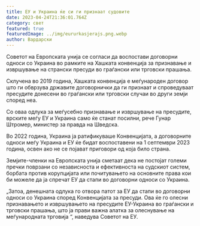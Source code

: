 ```yaml
---
title: ЕУ и Украина ќе си ги признаат судовите
date: 2023-04-24T21:36:01.764Z
category: свет
featured: true
featuredImage: ../img/eururkasjerajs.png.webp
author: Вардарски
---
```


Советот на Европската унија се согласи да воспостави договорни односи со Украина во рамките на Хашката конвенција за признавање и извршување на странски пресуди во граѓански или трговски прашања.

Склучена во 2019 година, Хашката конвенција е меѓународен договор што ги обврзува државите договорнички да ги признаат и спроведуваат пресудите донесени во граѓански или трговски случаи во други земји според неа.

Со оваа одлука за меѓусебно признавање и извршување на пресудите, врските меѓу ЕУ и Украина само ќе станат посилни, рече Гунар Штромер, министер за правда на Шведска.

Во 2022 година, Украина ја ратификуваше Конвенцијата, а договорните односи меѓу Украина и ЕУ ќе бидат воспоставени на 1 септември 2023 година, освен ако не се појават приговори од која било страна.

Земјите-членки на Европската унија сметаат дека не постојат големи пречки поврзани со независноста и ефективноста на судскиот систем, борбата против корупцијата или почитувањето на основните права кои би можеле да ја спречат ЕУ да стапи во договорни односи со Украина.

„Затоа, денешната одлука го отвора патот за ЕУ ​​да стапи во договорни односи со Украина според Конвенцијата за пресуди. Ова ќе го олесни признавањето и извршувањето на пресудите ЕУ-Украина во граѓански и трговски прашања, што ја прави важна алатка за олеснување на меѓународната трговија “, наведува Советот на ЕУ.
